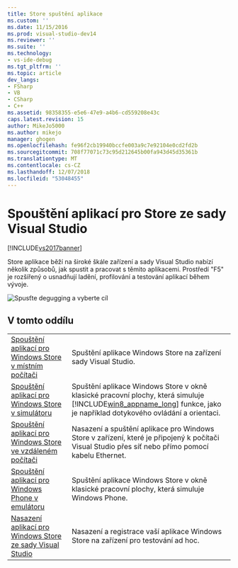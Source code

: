 ```yaml
---
title: Store spuštění aplikace
ms.custom: ''
ms.date: 11/15/2016
ms.prod: visual-studio-dev14
ms.reviewer: ''
ms.suite: ''
ms.technology:
- vs-ide-debug
ms.tgt_pltfrm: ''
ms.topic: article
dev_langs:
- FSharp
- VB
- CSharp
- C++
ms.assetid: 98358355-e5e6-47e9-a4b6-cd559208e43c
caps.latest.revision: 15
author: MikeJo5000
ms.author: mikejo
manager: ghogen
ms.openlocfilehash: fe96f2cb19940bccfe003a9c7e92104e0cd2fd2b
ms.sourcegitcommit: 708f77071c73c95d212645b00fa943d45d35361b
ms.translationtype: MT
ms.contentlocale: cs-CZ
ms.lasthandoff: 12/07/2018
ms.locfileid: "53048455"
---
```

# <a name="run-store-apps-from-visual-studio"></a>Spouštění aplikací pro Store ze sady Visual Studio
[!INCLUDE[vs2017banner](../includes/vs2017banner.md)]

Store aplikace běží na široké škále zařízení a sady Visual Studio nabízí několik způsobů, jak spustit a pracovat s těmito aplikacemi. Prostředí "F5" je rozšířený o usnadňují ladění, profilování a testování aplikací během vývoje.

 ![Spusťte degugging a vyberte cíl](../debugger/media/vsrun-dropdownlist.png "VSRUN_DropDownList")

## <a name="in-this-section"></a>V tomto oddílu

|||
|-|-|
|[Spouštění aplikací pro Windows Store v místním počítači](../debugger/run-windows-store-apps-on-the-local-machine.md)|Spuštění aplikace Windows Store na zařízení sady Visual Studio.|
|[Spouštění aplikací pro Windows Store v simulátoru](../debugger/run-windows-store-apps-in-the-simulator.md)|Spuštění aplikace Windows Store v okně klasické pracovní plochy, která simuluje [!INCLUDE[win8_appname_long](../includes/win8-appname-long-md.md)] funkce, jako je například dotykového ovládání a orientaci.|
|[Spouštění aplikací pro Windows Store ve vzdáleném počítači](../debugger/run-windows-store-apps-on-a-remote-machine.md)|Nasazení a spuštění aplikace pro Windows Store v zařízení, které je připojený k počítači Visual Studio přes síť nebo přímo pomocí kabelu Ethernet.|
|[Spouštění aplikací pro Windows Phone v emulátoru](../debugger/run-windows-phone-apps-in-the-emulator.md)|Spuštění aplikace Windows Store v okně klasické pracovní plochy, která simuluje Windows Phone.|
|[Nasazení aplikací pro Windows Store ze sady Visual Studio](../debugger/deploy-windows-store-apps-from-visual-studio.md)|Nasazení a registrace vaší aplikace Windows Store na zařízení pro testování ad hoc.|

